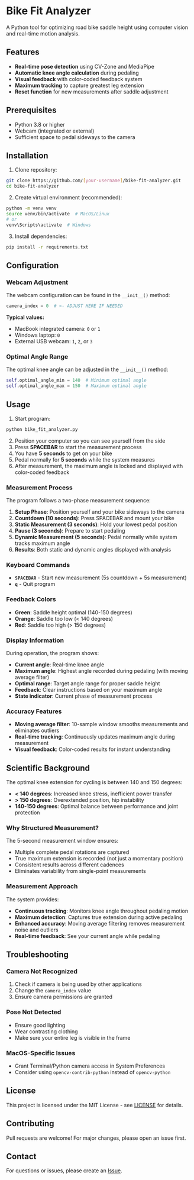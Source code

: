 # Bike Fit Analyzer

A Python tool for optimizing road bike saddle height using computer vision and real-time motion analysis.

## Features

- **Real-time pose detection** using CV-Zone and MediaPipe
- **Automatic knee angle calculation** during pedaling
- **Visual feedback** with color-coded feedback system
- **Maximum tracking** to capture greatest leg extension
- **Reset function** for new measurements after saddle adjustment

## Prerequisites

- Python 3.8 or higher
- Webcam (integrated or external)
- Sufficient space to pedal sideways to the camera

## Installation

1. Clone repository:
```bash
git clone https://github.com/[your-username]/bike-fit-analyzer.git
cd bike-fit-analyzer
```

2. Create virtual environment (recommended):
```bash
python -m venv venv
source venv/bin/activate  # MacOS/Linux
# or
venv\Scripts\activate  # Windows
```

3. Install dependencies:
```bash
pip install -r requirements.txt
```

## Configuration

### Webcam Adjustment

The webcam configuration can be found in the `__init__()` method:

```python
camera_index = 0  # <- ADJUST HERE IF NEEDED
```

**Typical values:**
- MacBook integrated camera: `0` or `1`
- Windows laptop: `0`
- External USB webcam: `1`, `2`, or `3`

### Optimal Angle Range

The optimal knee angle can be adjusted in the `__init__()` method:

```python
self.optimal_angle_min = 140  # Minimum optimal angle
self.optimal_angle_max = 150  # Maximum optimal angle
```

## Usage

1. Start program:
```bash
python bike_fit_analyzer.py
```

2. Position your computer so you can see yourself from the side
3. Press **SPACEBAR** to start the measurement process
4. You have **5 seconds** to get on your bike
5. Pedal normally for **5 seconds** while the system measures
6. After measurement, the maximum angle is locked and displayed with color-coded feedback

### Measurement Process

The program follows a two-phase measurement sequence:
1. **Setup Phase**: Position yourself and your bike sideways to the camera
2. **Countdown (10 seconds)**: Press SPACEBAR and mount your bike
3. **Static Measurement (3 seconds)**: Hold your lowest pedal position
4. **Pause (3 seconds)**: Prepare to start pedaling
5. **Dynamic Measurement (5 seconds)**: Pedal normally while system tracks maximum angle
6. **Results**: Both static and dynamic angles displayed with analysis

### Keyboard Commands

- **`SPACEBAR`** - Start new measurement (5s countdown + 5s measurement)
- **`q`** - Quit program

### Feedback Colors

- **Green**: Saddle height optimal (140-150 degrees)
- **Orange**: Saddle too low (< 140 degrees)
- **Red**: Saddle too high (> 150 degrees)

### Display Information

During operation, the program shows:
- **Current angle**: Real-time knee angle
- **Maximum angle**: Highest angle recorded during pedaling (with moving average filter)
- **Optimal range**: Target angle range for proper saddle height
- **Feedback**: Clear instructions based on your maximum angle
- **State indicator**: Current phase of measurement process

### Accuracy Features

- **Moving average filter**: 10-sample window smooths measurements and eliminates outliers
- **Real-time tracking**: Continuously updates maximum angle during measurement
- **Visual feedback**: Color-coded results for instant understanding

## Scientific Background

The optimal knee extension for cycling is between 140 and 150 degrees:
- **< 140 degrees**: Increased knee stress, inefficient power transfer
- **> 150 degrees**: Overextended position, hip instability
- **140-150 degrees**: Optimal balance between performance and joint protection

### Why Structured Measurement?

The 5-second measurement window ensures:
- Multiple complete pedal rotations are captured
- True maximum extension is recorded (not just a momentary position)
- Consistent results across different cadences
- Eliminates variability from single-point measurements

### Measurement Approach

The system provides:
- **Continuous tracking**: Monitors knee angle throughout pedaling motion
- **Maximum detection**: Captures true extension during active pedaling
- **Enhanced accuracy**: Moving average filtering removes measurement noise and outliers
- **Real-time feedback**: See your current angle while pedaling

## Troubleshooting

### Camera Not Recognized
1. Check if camera is being used by other applications
2. Change the `camera_index` value
3. Ensure camera permissions are granted

### Pose Not Detected
- Ensure good lighting
- Wear contrasting clothing
- Make sure your entire leg is visible in the frame

### MacOS-Specific Issues
- Grant Terminal/Python camera access in System Preferences
- Consider using `opencv-contrib-python` instead of `opencv-python`

## License

This project is licensed under the MIT License - see [LICENSE](LICENSE) for details.

## Contributing

Pull requests are welcome! For major changes, please open an issue first.

## Contact

For questions or issues, please create an [Issue](https://github.com/[your-username]/bike-fit-analyzer/issues).